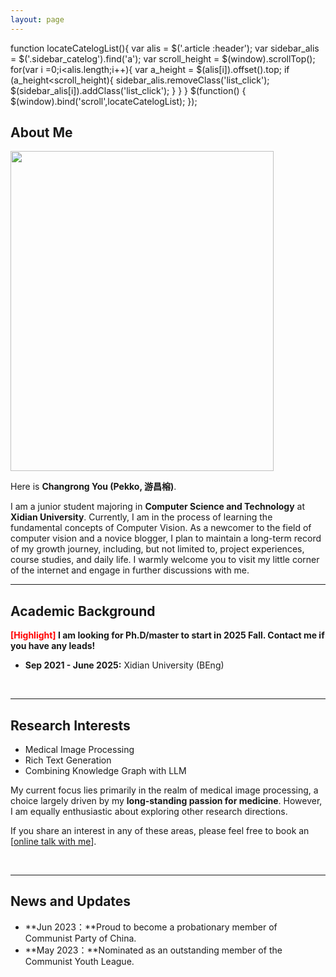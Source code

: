 ```yaml
---
layout: page
---
```


function locateCatelogList(){
 var alis = $('.article :header');
 var sidebar_alis = $('.sidebar_catelog').find('a');
 var scroll_height = $(window).scrollTop();
 for(var i =0;i<alis.length;i++){
     var a_height = $(alis[i]).offset().top;
     if (a_height<scroll_height){
         sidebar_alis.removeClass('list_click');
         $(sidebar_alis[i]).addClass('list_click');
     }
 }
}
$(function() {
 $(window).bind('scroll',locateCatelogList); 
});

## About Me

<img src="https://CRYoushiwo.github.io/ChangrongYou.png" class="floatpic" width="421" height="512">

Here is **Changrong You (Pekko, 游昌榕)**.

I am a junior student majoring in **Computer Science and Technology** at **Xidian University**. Currently, I am in the process of learning the fundamental concepts of Computer Vision. As a newcomer to the field of computer vision and a novice blogger, I plan to maintain a long-term record of my growth journey, including, but not limited to, project experiences, course studies, and daily life. I warmly welcome you to visit my little corner of the internet and engage in further discussions with me.
<br>

---

## Academic Background

**<font color='red'>[Highlight]</font> I am looking for Ph.D/master to start in 2025 Fall. Contact me if you have any leads!**

- **Sep 2021 - June 2025:** Xidian University (BEng)

<br>

---

## Research Interests

- Medical Image Processing
- Rich Text Generation
- Combining Knowledge Graph with LLM

My current focus lies primarily in the realm of medical image processing, a choice largely driven by my **long-standing passion for medicine**. However, I am equally enthusiastic about exploring other research directions.

If you share an interest in any of these areas, please feel free to book an [[online talk with me](https://calendly.com/cryoushiwo/meet-me-at-midnight)].

<br>

---

## News and Updates

- **Jun 2023：**Proud to become a probationary member of Communist Party of China.
- **May 2023：**Nominated as an outstanding member of the Communist Youth League.